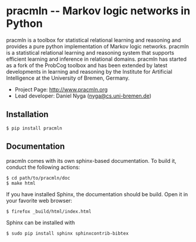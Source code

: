 # pracmln -- Markov logic networks in Python

pracmln is a toolbox for statistical relational learning and reasoning and provides a pure python implementation of Markov logic networks. pracmln is a statistical relational learning and reasoning system that supports efficient learning and inference in relational domains. pracmln has started as a fork of the ProbCog toolbox and has been extended by latest developments in learning and reasoning by the Institute for Artificial Intelligence at the University of Bremen, Germany.

- Project Page: http://www.pracmln.org
- Lead developer: Daniel Nyga (nyga@cs.uni-bremen.de)

## Installation

    $ pip install pracmln

## Documentation

pracmln comes with its own sphinx-based documentation. To build it, conduct the following actions:

    $ cd path/to/pracmln/doc
    $ make html

If you have installed Sphinx, the documentation should be build. Open
it in your favorite web browser:

    $ firefox _build/html/index.html

Sphinx can be installed with

    $ sudo pip install sphinx sphinxcontrib-bibtex

